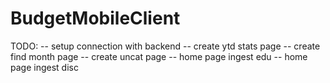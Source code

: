 # BudgetMobileClient
TODO:
-- setup connection with backend
-- create ytd stats page
-- create find month page
-- create uncat page
-- home page ingest edu
-- home page ingest disc
